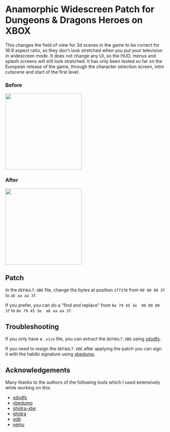 # Anamorphic Widescreen Patch for Dungeons & Dragons Heroes on XBOX

This changes the field of view for 3d scenes in the game to be correct for 16:9 aspect ratio, so they don't look stretched when you put your television in widescreen mode. It does not change any UI, so the HUD, menus and splash screens will still look stretched. It has only been tested so far on the European release of the game, through the character selection screen, intro cutscene and start of the first level.

### Before

<img height="240" src="https://github.com/user-attachments/assets/592fdddb-ee41-48aa-be06-1ac658bb192a" />

### After

<img height="240" src="https://github.com/user-attachments/assets/9291bd83-63fd-47cf-a4b1-39cdb616180f" />


## Patch

In the `DEFAULT.XBE` file, change the bytes at position `2f7370` from `00 00 80 3f` to `ab aa aa 3f`.

If you prefer, you can do a "find and replace" from `8e 79 45 3e  00 00 80 3f` to `8e 79 45 3e  ab aa aa 3f`.

## Troubleshooting

If you only have a `.xiso` file, you can extract the `DEFAULT.XBE` using [xdvdfs](https://github.com/antangelo/xdvdfs).

If you need to resign the `DEFAULT.XBE` after applying the patch you can sign it with the habibi signature using [xbedump](https://github.com/XboxDev/xbedump).

## Acknowledgements

Many thanks to the authors of the following tools which I used extensively while working on this:

- [xdvdfs](https://github.com/antangelo/xdvdfs)
- [xbedump](https://github.com/XboxDev/xbedump)
- [ghidra-xbe](https://github.com/XboxDev/ghidra-xbe)
- [ghidra](https://github.com/NationalSecurityAgency/ghidra)
- [gdb](https://www.sourceware.org/gdb/)
- [xemu](https://xemu.app/)


